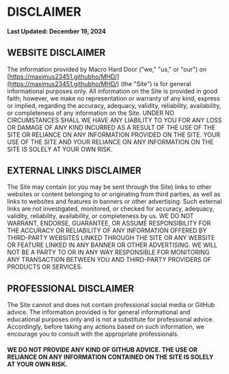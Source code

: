# DISCLAIMER
#### Last Updated: December 19, 2024

## WEBSITE DISCLAIMER

The information provided by Macro Hard Door ("we," "us," or "our") on [https://maximus23451.githubho/MHD/](https://maximus23451.githubho/MHD/) (the "Site") is for general informational purposes only.
All information on the Site is provided in good faith; however, we make no representation or warranty of any kind, express or implied, regarding the accuracy, adequacy, validity, reliability, availability, or completeness of any information on the Site.
UNDER NO CIRCUMSTANCES SHALL WE HAVE ANY LIABILITY TO YOU FOR ANY LOSS OR DAMAGE OF ANY KIND INCURRED AS A RESULT OF THE USE OF THE SITE OR RELIANCE ON ANY INFORMATION PROVIDED ON THE SITE.
YOUR USE OF THE SITE AND YOUR RELIANCE ON ANY INFORMATION ON THE SITE IS SOLELY AT YOUR OWN RISK.

## EXTERNAL LINKS DISCLAIMER

The Site may contain (or you may be sent through the Site) links to other websites or content belonging to or originating from third parties, as well as links to websites and features in banners or other advertising.
Such external links are not investigated, monitored, or checked for accuracy, adequacy, validity, reliability, availability, or completeness by us.
WE DO NOT WARRANT, ENDORSE, GUARANTEE, OR ASSUME RESPONSIBILITY FOR THE ACCURACY OR RELIABILITY OF ANY INFORMATION OFFERED BY THIRD-PARTY WEBSITES LINKED THROUGH THE SITE OR ANY WEBSITE OR FEATURE LINKED IN ANY BANNER OR OTHER ADVERTISING.
WE WILL NOT BE A PARTY TO OR IN ANY WAY RESPONSIBLE FOR MONITORING ANY TRANSACTION BETWEEN YOU AND THIRD-PARTY PROVIDERS OF PRODUCTS OR SERVICES.

## PROFESSIONAL DISCLAIMER

The Site cannot and does not contain professional social media or GitHub advice. The information provided is for general informational and educational purposes only and is not a substitute for professional advice.
Accordingly, before taking any actions based on such information, we encourage you to consult with the appropriate professionals.

#### WE DO NOT PROVIDE ANY KIND OF GITHUB ADVICE. THE USE OR RELIANCE ON ANY INFORMATION CONTAINED ON THE SITE IS SOLELY AT YOUR OWN RISK.

